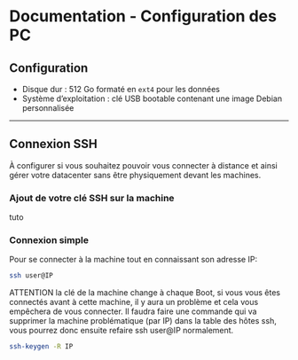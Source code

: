 # Documentation - Configuration des PC

## Configuration

- Disque dur : 512 Go formaté en `ext4` pour les données
- Système d’exploitation : clé USB bootable contenant une image Debian personnalisée

---

## Connexion SSH
À configurer si vous souhaitez pouvoir vous connecter à distance et ainsi gérer votre datacenter sans être physiquement devant les machines.

### Ajout de votre clé SSH sur la machine 
tuto

### Connexion simple

Pour se connecter à la machine tout en connaissant son adresse IP:
```bash
ssh user@IP
```
ATTENTION la clé de la machine change à chaque Boot, si vous vous êtes connectés avant à cette machine, il y aura un problème et cela vous empêchera de vous connecter. Il faudra faire une commande qui va supprimer la machine problématique (par IP) dans la table des hôtes ssh, vous pourrez donc ensuite refaire ssh user@IP normalement.
```bash
ssh-keygen -R IP
```
